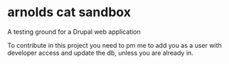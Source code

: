 # arnolds cat sandbox
A testing ground for a Drupal web application

To contribute in this project you need to pm me to add you as a user with developer access and update the db, unless you are already in.


